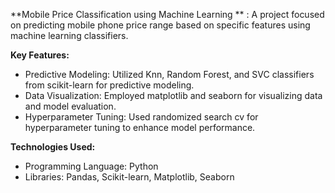 **Mobile Price Classification using Machine Learning
** : A project focused on predicting mobile phone price range based on specific features using machine learning classifiers.

**Key Features:**
* Predictive Modeling:
  Utilized Knn, Random Forest, and SVC classifiers from scikit-learn for predictive modeling.
* Data Visualization:
  Employed matplotlib and seaborn for visualizing data and model evaluation.
* Hyperparameter Tuning:
  Used randomized search cv for hyperparameter tuning to enhance model performance.

**Technologies Used:**
* Programming Language: Python
* Libraries: Pandas, Scikit-learn, Matplotlib, Seaborn
